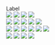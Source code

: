 Label 
<br>
<img src="https://img.shields.io/badge/-Python/MicorPython-3776AB?style=flat-square&logo=Python&logoColor=white"/>
<img src="https://img.shields.io/badge/-C/C++-00599C?style=flat-square&logo=c%2B%2B&logoColor=white"/>
<img src="https://img.shields.io/badge/-JS/TS-F7DF1E?style=flat-square&logo=JavaScript&logoColor=black"/>
<img src="https://img.shields.io/badge/-HTML/CSS-E34F26?style=flat-square&logo=HTML5&logoColor=white"/>
<br>
<img src="https://img.shields.io/badge/-PyTorch-EE4C2C?style=flat-square&logo=PyTorch&logoColor=white"/>
<img src="https://img.shields.io/badge/-TensorFlow-EE4C2C?style=flat-square&logo=PyTorch&logoColor=white"/>
<img src="https://img.shields.io/badge/-OpenCV-EE4C2C?style=flat-square&logo=OpenCV&logoColor=white"/>
<img src="https://img.shields.io/badge/-Tensorrt-150458?style=flat-square&logo=Tensorrt&logoColor=white"/>
<img src="https://img.shields.io/badge/-pandas-150458?style=flat-square&logo=pandas&logoColor=white"/>
<br>
<img src="https://img.shields.io/badge/-Qt-1572B6?style=flat-square&logo=Qt&logoColor=white"/>
<img src="https://img.shields.io/badge/-Uniapp-00599C?style=flat-Uniapp&logo=Uniapp%2B%2B&logoColor=white"/>
<img src="https://img.shields.io/badge/-Vue-42B883?style=flat-Vue&logo=Vue-dot-js&logoColor=white"/>
<img src="https://img.shields.io/badge/-Flask/FastAPI-092E20?style=flat-square&logo=FastAPI&logoColor=white"/>
<img src="https://img.shields.io/badge/-Docker-42B883?style=flat-square&logo=Vue-dot-js&logoColor=white"/>
<img src="https://img.shields.io/badge/-Linux-42B883?style=flat-square&logo=Vue-dot-js&logoColor=white"/>
<br>
<img src="https://img.shields.io/badge/-SolidWorks-E34F26?style=flat-square&logo=SolidWorks&logoColor=white"/>
<img src="https://img.shields.io/badge/-Altium-3776AB?style=flat-square&logo=Altium&logoColor=white"/>
<img src="https://img.shields.io/badge/-Arduino-E34F26?style=flat-square&logo=Arduino&logoColor=white"/>
<img src="https://img.shields.io/badge/-C4D-F7DF1E?style=flat-square&logo=C4D&logoColor=black"/>

